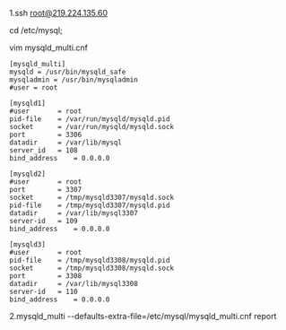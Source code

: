 1.ssh root@219.224.135.60 

cd /etc/mysql;

vim mysqld_multi.cnf
```
[mysqld_multi]
mysqld = /usr/bin/mysqld_safe
mysqladmin = /usr/bin/mysqladmin
#user = root

[mysqld1]
#user		= root
pid-file	= /var/run/mysqld/mysqld.pid
socket		= /var/run/mysqld/mysqld.sock
port		= 3306
datadir		= /var/lib/mysql
server_id 	= 108
bind_address	= 0.0.0.0

[mysqld2]
#user		= root
port		= 3307
socket		= /tmp/mysqld3307/mysqld.sock
pid-file 	= /tmp/mysqld3307/mysqld.pid
datadir 	= /var/lib/mysql3307
server-id 	= 109
bind_address	= 0.0.0.0

[mysqld3]
#user		= root
pid-file	= /tmp/mysqld3308/mysqld.pid
socket 		= /tmp/mysqld3308/mysqld.sock
port 		= 3308
datadir 	= /var/lib/mysql3308
server-id 	= 110
bind_address	= 0.0.0.0
```

2.mysqld_multi --defaults-extra-file=/etc/mysql/mysqld_multi.cnf report




